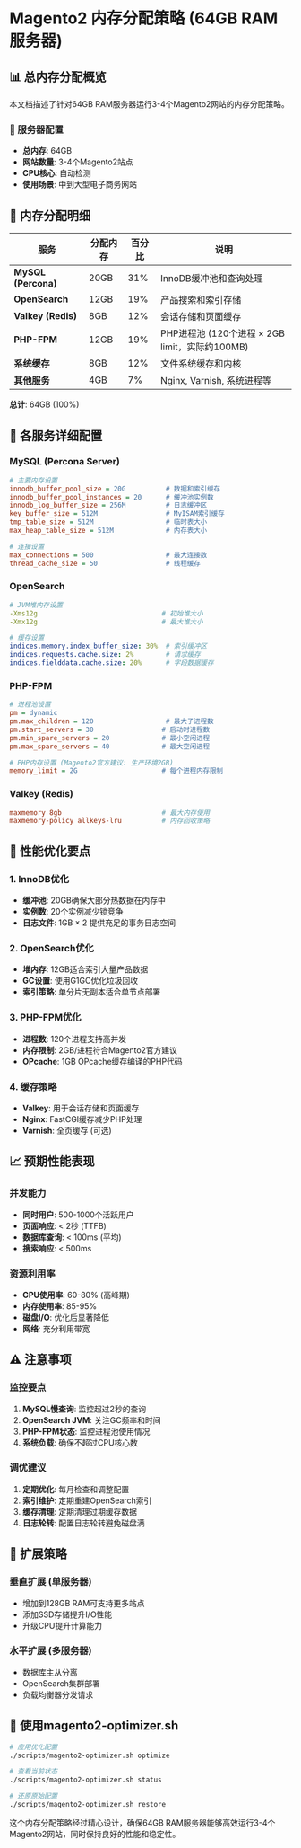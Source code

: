 # Magento2 内存分配策略 (64GB RAM服务器)

## 📊 总内存分配概览

本文档描述了针对64GB RAM服务器运行3-4个Magento2网站的内存分配策略。

### 🎯 服务器配置
- **总内存**: 64GB
- **网站数量**: 3-4个Magento2站点
- **CPU核心**: 自动检测
- **使用场景**: 中到大型电子商务网站

## 💾 内存分配明细

| 服务 | 分配内存 | 百分比 | 说明 |
|------|----------|--------|------|
| **MySQL (Percona)** | 20GB | 31% | InnoDB缓冲池和查询处理 |
| **OpenSearch** | 12GB | 19% | 产品搜索和索引存储 |
| **Valkey (Redis)** | 8GB | 12% | 会话存储和页面缓存 |
| **PHP-FPM** | 12GB | 19% | PHP进程池 (120个进程 × 2GB limit，实际约100MB) |
| **系统缓存** | 8GB | 12% | 文件系统缓存和内核 |
| **其他服务** | 4GB | 7% | Nginx, Varnish, 系统进程等 |

**总计**: 64GB (100%)

## 🔧 各服务详细配置

### MySQL (Percona Server)
```ini
# 主要内存设置
innodb_buffer_pool_size = 20G          # 数据和索引缓存
innodb_buffer_pool_instances = 20      # 缓冲池实例数
innodb_log_buffer_size = 256M          # 日志缓冲区
key_buffer_size = 512M                 # MyISAM索引缓存
tmp_table_size = 512M                  # 临时表大小
max_heap_table_size = 512M             # 内存表大小

# 连接设置
max_connections = 500                  # 最大连接数
thread_cache_size = 50                 # 线程缓存
```

### OpenSearch
```yaml
# JVM堆内存设置
-Xms12g                               # 初始堆大小
-Xmx12g                               # 最大堆大小

# 缓存设置
indices.memory.index_buffer_size: 30%  # 索引缓冲区
indices.requests.cache.size: 2%        # 请求缓存
indices.fielddata.cache.size: 20%      # 字段数据缓存
```

### PHP-FPM
```ini
# 进程池设置
pm = dynamic
pm.max_children = 120                  # 最大子进程数
pm.start_servers = 30                 # 启动时进程数
pm.min_spare_servers = 20             # 最小空闲进程
pm.max_spare_servers = 40             # 最大空闲进程

# PHP内存设置 (Magento2官方建议: 生产环境2GB)
memory_limit = 2G                     # 每个进程内存限制
```

### Valkey (Redis)
```conf
maxmemory 8gb                         # 最大内存使用
maxmemory-policy allkeys-lru          # 内存回收策略
```

## 🚀 性能优化要点

### 1. InnoDB优化
- **缓冲池**: 20GB确保大部分热数据在内存中
- **实例数**: 20个实例减少锁竞争
- **日志文件**: 1GB × 2 提供充足的事务日志空间

### 2. OpenSearch优化
- **堆内存**: 12GB适合索引大量产品数据
- **GC设置**: 使用G1GC优化垃圾回收
- **索引策略**: 单分片无副本适合单节点部署

### 3. PHP-FPM优化
- **进程数**: 120个进程支持高并发
- **内存限制**: 2GB/进程符合Magento2官方建议
- **OPcache**: 1GB OPcache缓存编译的PHP代码

### 4. 缓存策略
- **Valkey**: 用于会话存储和页面缓存
- **Nginx**: FastCGI缓存减少PHP处理
- **Varnish**: 全页缓存 (可选)

## 📈 预期性能表现

### 并发能力
- **同时用户**: 500-1000个活跃用户
- **页面响应**: < 2秒 (TTFB)
- **数据库查询**: < 100ms (平均)
- **搜索响应**: < 500ms

### 资源利用率
- **CPU使用率**: 60-80% (高峰期)
- **内存使用率**: 85-95%
- **磁盘I/O**: 优化后显著降低
- **网络**: 充分利用带宽

## ⚠️ 注意事项

### 监控要点
1. **MySQL慢查询**: 监控超过2秒的查询
2. **OpenSearch JVM**: 关注GC频率和时间
3. **PHP-FPM状态**: 监控进程池使用情况
4. **系统负载**: 确保不超过CPU核心数

### 调优建议
1. **定期优化**: 每月检查和调整配置
2. **索引维护**: 定期重建OpenSearch索引
3. **缓存清理**: 定期清理过期缓存数据
4. **日志轮转**: 配置日志轮转避免磁盘满

## 🔄 扩展策略

### 垂直扩展 (单服务器)
- 增加到128GB RAM可支持更多站点
- 添加SSD存储提升I/O性能
- 升级CPU提升计算能力

### 水平扩展 (多服务器)
- 数据库主从分离
- OpenSearch集群部署
- 负载均衡器分发请求

## 📝 使用magento2-optimizer.sh

```bash
# 应用优化配置
./scripts/magento2-optimizer.sh optimize

# 查看当前状态
./scripts/magento2-optimizer.sh status

# 还原原始配置
./scripts/magento2-optimizer.sh restore
```

这个内存分配策略经过精心设计，确保64GB RAM服务器能够高效运行3-4个Magento2网站，同时保持良好的性能和稳定性。

